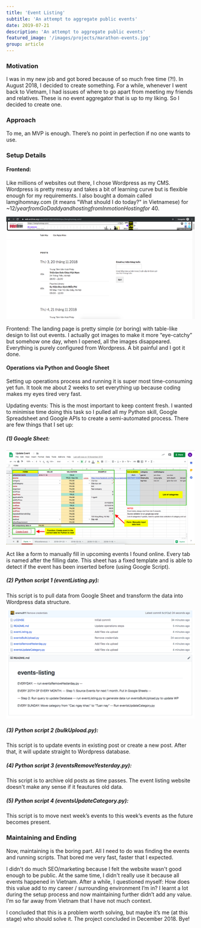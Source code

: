 ```yaml
---
title: 'Event Listing'
subtitle: 'An attempt to aggregate public events'
date: 2019-07-21
description: 'An attempt to aggregate public events'
featured_image: '/images/projects/marathon-events.jpg'
group: article
---
```

### Motivation
I was in my new job and got bored because of so much free time (?!). In August 2018, I decided to create something. For a while, whenever I went back to Vietnam, I had issues of where to go apart from meeting my friends and relatives. These is no event aggregator that is up to my liking. So I decided to create one.

### Approach
To me, an MVP is enough. There’s no point in perfection if no one wants to use.

### Setup Details
#### Frontend:
Like millions of websites out there, I chose Wordpress as my CMS. Wordpress is pretty messy and takes a bit of learning curve but is flexible enough for my requirements. I also bought a domain called lamgihomnay.com (it means "What should I do today?" in Vietnamese) for ~$12/year from GoDaddy and hosting from InmotionHosting for ~$40.

![](/images/projects/event-listing.png)

Frontend: The landing page is pretty simple (or boring) with table-like design to list out events. I actually got images to make it more “eye-catchy” but somehow one day, when I opened, all the images disappeared. Everything is purely configured from Wordpress. A bit painful and I got it done.


#### Operations via Python and Google Sheet
Setting up operations process and running it is super most time-consuming yet fun. It took me about 2 weeks to set everything up because coding makes my eyes tired very fast.

Updating events: This is the most important to keep content fresh. I wanted to minimise time doing this task so I pulled all my Python skill, Google Spreadsheet and Google APIs to create a semi-automated process. There are few things that I set up:

##### (1) Google Sheet:

![](/images/projects/event-listing-2.png)

Act like a form to manually fill in upcoming events I found online. Every tab is named after the filling date. This sheet has a fixed template and is able to detect if the event has been inserted before (using Google Script).

##### (2) Python script 1 (eventListing.py):

This script is to pull data from Google Sheet and transform the data into Wordpress data structure.

![](/images/projects/event-listing-3.png)

##### (3) Python script 2 (bulkUpload.py):

This script is to update events in existing post or create a new post. After that, it will update straight to Wordpress database.

#####  (4) Python script 3 (eventsRemoveYesterday.py):

This script is to archive old posts as time passes. The event listing website doesn't make any sense if it feautures old data.

##### (5) Python script 4 (eventsUpdateCategory.py):

This script is to move next week’s events to this week’s events as the future becomes present.


### Maintaining and Ending
Now, maintaining is the boring part. All I need to do was finding the events and running scripts. That bored me very fast, faster that I expected.

I didn't do much SEO/marketing because I felt the website wasn't good enough to be public. At the same time, I didn't really use it because all events happened in Vietnam. After a while, I questioned myself: How does this value add to my career / surrounding environment I’m in? I learnt a lot during the setup process and now maintaining further didn’t add any value. I’m so far away from Vietnam that I have not much context.

I concluded that this is a problem worth solving, but maybe it’s me (at this stage) who should solve it.
The project concluded in December 2018. Bye!
